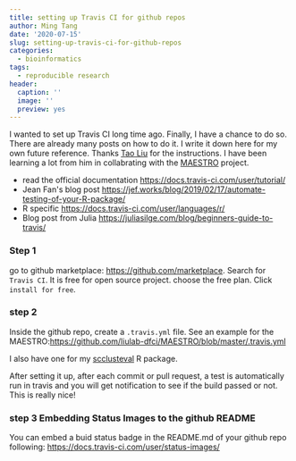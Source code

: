 ```yaml
---
title: setting up Travis CI for github repos
author: Ming Tang
date: '2020-07-15'
slug: setting-up-travis-ci-for-github-repos
categories:
  - bioinformatics
tags:
  - reproducible research
header:
  caption: ''
  image: ''
  preview: yes
---
```


I wanted to set up Travis CI long time ago. Finally, I have a chance to do so.
There are already many posts on how to do it. I write it down here for my own future reference.
Thanks [Tao Liu](https://twitter.com/fooliu) for the instructions. I have been learning a lot from him in collabrating with the [MAESTRO](https://github.com/liulab-dfci/MAESTRO) project.

* read the official documentation https://docs.travis-ci.com/user/tutorial/
* Jean Fan's blog post https://jef.works/blog/2019/02/17/automate-testing-of-your-R-package/
* R specific https://docs.travis-ci.com/user/languages/r/
* Blog post from Julia https://juliasilge.com/blog/beginners-guide-to-travis/

### Step 1

go to github marketplace: https://github.com/marketplace.
Search for `Travis CI`. It is free for open source project. choose the free plan. Click `install for free`.

### step 2

Inside the github repo, create a `.travis.yml` file. See an example for the MAESTRO:https://github.com/liulab-dfci/MAESTRO/blob/master/.travis.yml

I also have one for my [scclusteval](https://github.com/crazyhottommy/scclusteval/blob/master/.travis.yml) R package.

After setting it up, after each commit or pull request, a test is automatically run in travis and you will get notification to see if the build passed or not. This is really nice!

### step 3 Embedding Status Images to the github README

You can embed a buid status badge in the README.md of your github repo following:
https://docs.travis-ci.com/user/status-images/

